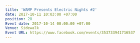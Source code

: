 ```yaml
---
title: 'WAMP Presents Electric Nights #2'
date: 2017-10-11 10:03:00 +07:00
position: 28
Event date: 2017-10-14 00:00:00 +07:00
Venue: Sidewalk
Event URL: https://www.facebook.com/events/353733941716537
---
```


